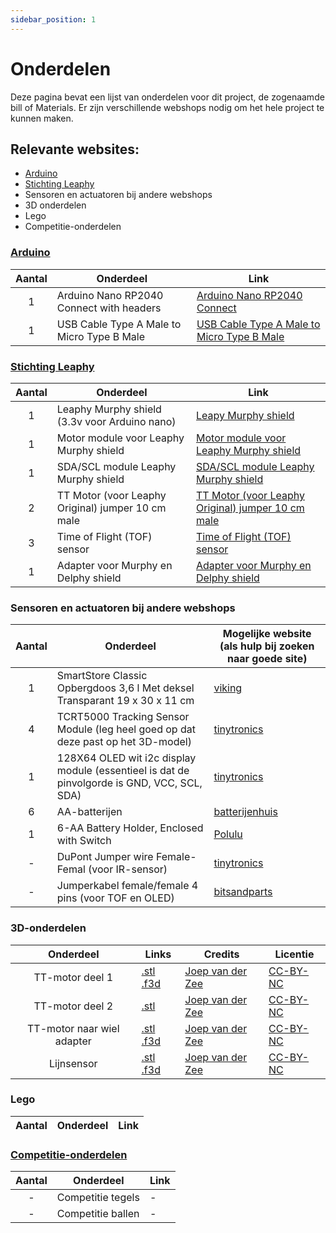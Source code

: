 ```yaml
---
sidebar_position: 1
---
```



# Onderdelen

Deze pagina bevat een lijst van onderdelen voor dit project, de zogenaamde bill of Materials.
Er zijn verschillende webshops nodig om het hele project te kunnen maken.

## Relevante websites:
- [Arduino](https://www.arduino.cc/)
- [Stichting Leaphy](https://leaphy.store/)
- Sensoren en actuatoren bij andere webshops
- 3D onderdelen
- Lego
- Competitie-onderdelen


### [Arduino](https://www.arduino.cc/)

| Aantal | Onderdeel | Link |
|:---:|---|---|
| 1| Arduino Nano RP2040 Connect with headers | [Arduino Nano RP2040 Connect](https://www.arduino.cc) |
| 1 | USB Cable Type A Male to Micro Type B Male | [USB Cable Type A Male to Micro Type B Male](https://www.arduino.cc)|

### [Stichting Leaphy](https://leaphy.store/)

| Aantal | Onderdeel | Link |
|:---:|---|---|
| 1| Leaphy Murphy shield (3.3v voor Arduino nano) | [Leapy Murphy shield](https://leaphy.store/product/leaphy-murphy-shield-3-3v-voor-arduino-nano/) |
| 1| Motor module voor Leaphy Murphy shield | [Motor module voor Leaphy Murphy shield](https://leaphy.store/product/motor-module-voor-leaphy-murphy-shield/) |
| 1| SDA/SCL module Leaphy Murphy shield | [SDA/SCL module Leaphy Murphy shield](https://leaphy.store/product/sda-scl-module-leaphy-murphy-shield-2/) |
| 2 | TT Motor (voor Leaphy Original) jumper 10 cm male | [TT Motor (voor Leaphy Original) jumper 10 cm male](https://leaphy.store/product/motor/) |
| 3 | Time of Flight (TOF) sensor | [Time of Flight (TOF) sensor](https://leaphy.store/product/tof-sensor/) | 
| 1 | Adapter voor Murphy en Delphy shield | [Adapter voor Murphy en Delphy shield](https://leaphy.store/product/adapter-voor-murphy-en-delphy-shield/)

### Sensoren en actuatoren bij andere webshops

| Aantal | Onderdeel | Mogelijke website (als hulp bij zoeken naar goede site) |
|:---:|---|---|
| 1 | SmartStore Classic Opbergdoos 3,6 l Met deksel Transparant 19 x 30 x 11 cm | [viking](https://www.vikingdirect.nl/nl/smartstore-classic-opbergdoos-3-6-l-transparant-19-x-30-x-11-cm-p-1292072) | 
| 4 | TCRT5000 Tracking Sensor Module (leg heel goed op dat deze past op het 3D-model) | [tinytronics](https://www.tinytronics.nl/nl/sensoren/optisch/infrarood/tcrt5000-tracking-sensor-module) |
| 1 | 128X64 OLED wit i2c display module (essentieel is dat de pinvolgorde is GND, VCC, SCL, SDA) | [tinytronics](https://www.tinytronics.nl/en/displays/oled/1.3-inch-oled-display-128*64-pixels-white-i2c)  |
| 6 | AA-batterijen | [batterijenhuis](https://www.batterijenhuis.nl/aa-alkaline-batterijen-60x?sqr=aa) |
| 1 | 6-AA Battery Holder, Enclosed with Switch | [Polulu](https://www.pololu.com/product/1771) |
| - | DuPont Jumper wire Female-Femal (voor IR-sensor) | [tinytronics](https://www.tinytronics.nl/en/cables-and-connectors/cables-and-adapters/prototyping-wires/dupont-compatible-and-jumper/dupont-jumper-wire-female-female-30cm-10-wires) | 
| - | Jumperkabel female/female 4 pins (voor TOF en OLED) | [bitsandparts](https://www.bitsandparts.nl/Jumperkabel-female-female-4-pins-20cm-p1905625) |

### 3D-onderdelen   
| Onderdeel | Links | Credits | Licentie |
|:---:|---|---|---|
| TT-motor deel 1 | [.stl](3d_models/Lego-TT%201%202.stl) [.f3d](3d_models/TT%20Motor%20Wheel%20Lego%20Adapter%20Joep%20v5.f3d) | [Joep van der Zee](https://www.linkedin.com/in/joepvdzee/) | [CC-BY-NC](https://creativecommons.org/licenses/by-nc/4.0/deed.nl) |
| TT-motor deel 2 | [.stl](3d_models/Lego-TT%202%202.stl) | [Joep van der Zee](https://www.linkedin.com/in/joepvdzee/) | [CC-BY-NC](https://creativecommons.org/licenses/by-nc/4.0/deed.nl) |
| TT-motor naar wiel adapter | [.stl](3d_models/Motor%20naar%20wiel%20adapter%20Joep.stl) [.f3d](3d_models/TT%20Motor%20to%20Lego%20V2%20v11.f3d) | [Joep van der Zee](https://www.linkedin.com/in/joepvdzee/) | [CC-BY-NC](https://creativecommons.org/licenses/by-nc/4.0/deed.nl) |
| Lijnsensor | [.stl](3d_models/Lijn%20sensor%20Lego%20adapter%20Joep.stl) [.f3d](3d_models/Lijn%20sensor%20lego%20adapter%20door%20Joep%20v9.f3d) | [Joep van der Zee](https://www.linkedin.com/in/joepvdzee/) | [CC-BY-NC](https://creativecommons.org/licenses/by-nc/4.0/deed.nl) |





### Lego
| Aantal | Onderdeel | Link |
|:---:|---|---|

### [Competitie-onderdelen](https://www.robocupjunior.nl/redden-basis/)
| Aantal | Onderdeel | Link |
|:---:|---|---|
| - | Competitie tegels |  - |
| - | Competitie ballen |  - |

